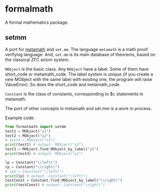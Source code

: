 # formalmath

A formal mathematics package.

## setmm

A port for [metamath](https://us.metamath.org) and `set.mm`. The language `metamath` is a math proof verifying language. And, `set.mm` is its main database of theorems, based on the classical ZFC axiom system.

`MObject` is the basic class. Any `MObject` have a label. Some of them have short_code or metamath_code. The label system is unique (if you create a new MObject with the same label with existing one, the program will raise ValueError). So does the short_code and metamath_code.

 `Constant` is the class of constants, corresponding to $c statements in metamath.

The port of other concepts in metamath and set.mm is a work in process.

Example code:

```python
from formalmath import setmm
test1 = MObject("x1")
test2 = MObject("y1")
# test3 = MObject("x1")
print(test1) # output: MObject("x1")
test3 = MObject.find_MObject_by_label("y1")
print(test3) # output: MObject("y1")

lp = Constant("\\left(")
rp = Constant("\\right)")
# lp2 = Constant("\\left(")
print(lp) # output: Constant("\left(")
testConst = Constant.find_MObject_by_label("\\right)")
print(testConst) # output: Constant("\right)")
```

